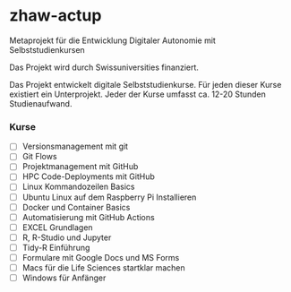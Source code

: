 # zhaw-actup
Metaprojekt für die Entwicklung Digitaler Autonomie mit Selbststudienkursen

Das Projekt wird durch Swissuniversities finanziert. 

Das Projekt entwickelt digitale Selbststudienkurse. Für jeden dieser Kurse existiert ein Unterprojekt. Jeder der Kurse umfasst ca. 12-20 Stunden Studienaufwand. 

### Kurse 

- [ ] Versionsmanagement mit git
- [ ] Git Flows
- [ ] Projektmanagement mit GitHub
- [ ] HPC Code-Deployments mit GitHub
- [ ] Linux Kommandozeilen Basics
- [ ] Ubuntu Linux auf dem Raspberry Pi Installieren
- [ ] Docker und Container Basics
- [ ] Automatisierung mit GitHub Actions
- [ ] EXCEL Grundlagen
- [ ] R, R-Studio und Jupyter
- [ ] Tidy-R Einführung
- [ ] Formulare mit Google Docs und MS Forms
- [ ] Macs für die Life Sciences startklar machen
- [ ] Windows für Anfänger 
